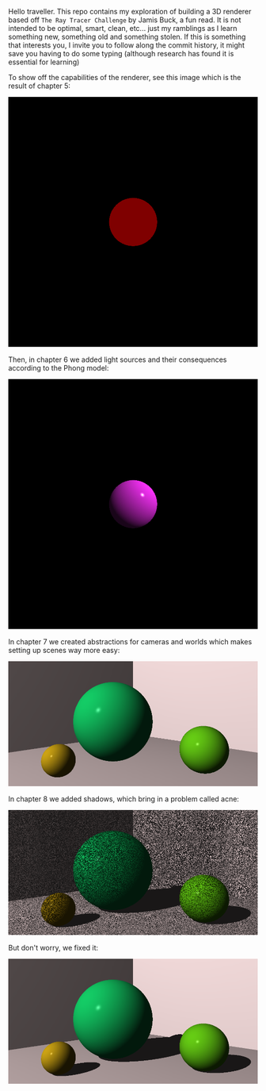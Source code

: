 Hello traveller. This repo contains my exploration of building a 3D renderer based off `The Ray Tracer Challenge` by Jamis Buck, a fun read.
It is not intended to be optimal, smart, clean, etc... just my ramblings as I learn something new, something old and something stolen. If
this is something that interests you, I invite you to follow along the commit history, it might save you having to do some typing (although
research has found it is essential for learning)

To show off the capabilities of the renderer, see this image which is the result of chapter 5:

![Basic rendering of a Sphere](/go/examples/chapter5/example.png?raw=true "BasicSphereRender")

Then, in chapter 6 we added light sources and their consequences according to the Phong model:

![Illuminated rendering of a Sphere](/go/examples/chapter6/example.png?raw=true "IlluminatedSphereRender")

In chapter 7 we created abstractions for cameras and worlds which makes setting up scenes way more easy:

![Scene of multiple Spheres](/go/examples/chapter7/example.png?raw=true "MultipledSpheresRender")

In chapter 8 we added shadows, which bring in a problem called acne:

![Scene with Acne](/go/examples/chapter8/example_fleas.png?raw=true "AcneSpheresRender")

But don't worry, we fixed it:

![Scene with Shadows](/go/examples/chapter8/example.png?raw=true "ShadowsSpheresRender")